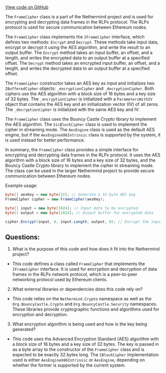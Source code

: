 [View code on GitHub](https://github.com/NethermindEth/nethermind/src/Nethermind/Nethermind.Network/Rlpx/FrameCipher.cs)

The `FrameCipher` class is a part of the Nethermind project and is used for encrypting and decrypting data frames in the RLPx protocol. The RLPx protocol is used for secure communication between Ethereum nodes. 

The `FrameCipher` class implements the `IFrameCipher` interface, which defines two methods: `Encrypt` and `Decrypt`. These methods take input data, encrypt or decrypt it using the AES algorithm, and write the result to an output buffer. The `Encrypt` method takes an input buffer, an offset, and a length, and writes the encrypted data to an output buffer at a specified offset. The `Decrypt` method takes an encrypted input buffer, an offset, and a length, and writes the decrypted data to an output buffer at a specified offset.

The `FrameCipher` constructor takes an AES key as input and initializes two `IBufferedCipher` objects: `_encryptionCipher` and `_decryptionCipher`. Both ciphers use the AES algorithm with a block size of 16 bytes and a key size of 32 bytes. The `_encryptionCipher` is initialized with a `ParametersWithIV` object that contains the AES key and an initialization vector (IV) of all zeros. The `_decryptionCipher` is initialized with the same AES key and IV.

The `FrameCipher` class uses the Bouncy Castle Crypto library to implement the AES algorithm. The `SicBlockCipher` class is used to implement the cipher in streaming mode. The `AesEngine` class is used as the default AES engine, but if the `AesEngineX86Intrinsic` class is supported by the system, it is used instead for better performance.

In summary, the `FrameCipher` class provides a simple interface for encrypting and decrypting data frames in the RLPx protocol. It uses the AES algorithm with a block size of 16 bytes and a key size of 32 bytes, and the Bouncy Castle Crypto library to implement the cipher in streaming mode. The class can be used in the larger Nethermind project to provide secure communication between Ethereum nodes. 

Example usage:

```csharp
byte[] aesKey = new byte[32]; // Generate a 32-byte AES key
FrameCipher cipher = new FrameCipher(aesKey);

byte[] input = new byte[1024]; // Input data to be encrypted
byte[] output = new byte[1024]; // Output buffer for encrypted data

cipher.Encrypt(input, 0, input.Length, output, 0); // Encrypt the input data
```
## Questions: 
 1. What is the purpose of this code and how does it fit into the Nethermind project?
- This code defines a class called `FrameCipher` that implements the `IFrameCipher` interface. It is used for encryption and decryption of data frames in the RLPx network protocol, which is a peer-to-peer networking protocol used by Ethereum clients. 

2. What external libraries or dependencies does this code rely on?
- This code relies on the `Nethermind.Crypto` namespace as well as the `Org.BouncyCastle.Crypto` and `Org.BouncyCastle.Security` namespaces. These libraries provide cryptographic functions and algorithms used for encryption and decryption.

3. What encryption algorithm is being used and how is the key being generated?
- This code uses the Advanced Encryption Standard (AES) algorithm with a block size of 16 bytes and a key size of 32 bytes. The key is passed in as a byte array to the constructor of the `FrameCipher` class and is expected to be exactly 32 bytes long. The `IBlockCipher` implementation used is either `AesEngineX86Intrinsic` or `AesEngine`, depending on whether the former is supported by the current system.